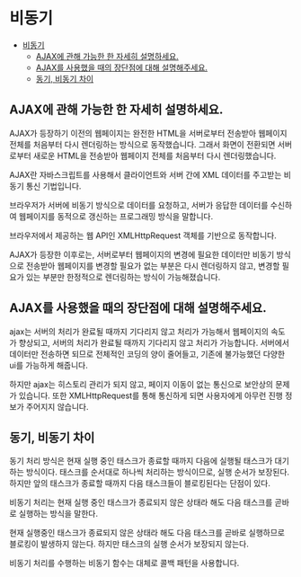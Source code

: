 # 비동기

- [비동기](#비동기)
  - [AJAX에 관해 가능한 한 자세히 설명하세요.](#ajax에-관해-가능한-한-자세히-설명하세요)
  - [AJAX를 사용했을 때의 장단점에 대해 설명해주세요.](#ajax를-사용했을-때의-장단점에-대해-설명해주세요)
  - [동기, 비동기 차이](#동기-비동기-차이)

## AJAX에 관해 가능한 한 자세히 설명하세요.

AJAX가 등장하기 이전의 웹페이지는 완전한 HTML을 서버로부터 전송받아 웹페이지 전체를 처음부터 다시 렌더링하는 방식으로 동작했습니다. 그래서 화면이 전환되면 서버로부터 새로운 HTML을 전송받아 웹페이지 전체를 처음부터 다시 렌더링했습니다.

AJAX란 자바스크립트를 사용해서 클라이언트와 서버 간에 XML 데이터를 주고받는 비동기 통신 기법입니다.

브라우저가 서버에 비동기 방식으로 데이터를 요청하고, 서버가 응답한 데이터를 수신하여 웹페이지를 동적으로 갱신하는 프로그래밍 방식을 말합니다.

브라우저에서 제공하는 웹 API인 XMLHttpRequest 객체를 기반으로 동작합니다.

AJAX가 등장한 이후로는, 서버로부터 웹페이지의 변경에 필요한 데이터만 비동기 방식으로 전송받아 웹페이지를 변경할 필요가 없는 부분은 다시 렌더링하지 않고, 변경할 필요가 있는 부분만 한정적으로 렌더링하는 방식이 가능해졌습니다.

## AJAX를 사용했을 때의 장단점에 대해 설명해주세요.

ajax는 서버의 처리가 완료될 때까지 기다리지 않고 처리가 가능해서 웹페이지의 속도가 향상되고, 서버의 처리가 완료될 때까지 기다리지 않고 처리가 가능합니다. 서버에서 데이터만 전송하면 되므로 전체적인 코딩의 양이 줄어들고, 기존에 불가능했던 다양한 ui를 가능하게 해줍니다.

하지만 ajax는 히스토리 관리가 되지 않고, 페이지 이동이 없는 통신으로 보안상의 문제가 있습니다. 또한 XMLHttpRequest를 통해 통신하게 되면 사용자에게 아무런 진행 정보가 주어지지 않습니다.

## 동기, 비동기 차이

동기 처리 방식은 현재 실행 중인 태스크가 종료할 때까지 다음에 실행될 태스크가 대기하는 방식이다. 태스크를 순서대로 하나씩 처리하는 방식이므로, 실행 순서가 보장된다. 하지만 앞의 태스크가 종료할 때까지 다음 태스크들이 블로킹된다는 단점이 있다.

비동기 처리는 현재 실행 중인 태스크가 종료되지 않은 상태라 해도 다음 태스크를 곧바로 실행하는 방식을 말한다.

현재 실행중인 태스크가 종료되지 않은 상태라 해도 다음 태스크를 곧바로 실행하므로 블로킹이 발생하지 않는다. 하지만 태스크의 실행 순서가 보장되지 않는다.

비동기 처리를 수행하는 비동기 함수는 대체로 콜백 패턴을 사용합니다.
